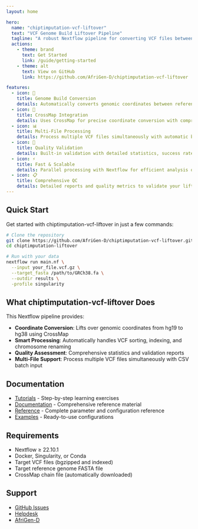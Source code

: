 ```yaml
---
layout: home

hero:
  name: "chiptimputation-vcf-liftover"
  text: "VCF Genome Build Liftover Pipeline"
  tagline: "A robust Nextflow pipeline for converting VCF files between genome builds using CrossMap"
  actions:
    - theme: brand
      text: Get Started
      link: /guide/getting-started
    - theme: alt
      text: View on GitHub
      link: https://github.com/AfriGen-D/chiptimputation-vcf-liftover

features:
  - icon: 🔄
    title: Genome Build Conversion
    details: Automatically converts genomic coordinates between reference builds (hg19 to hg38) with high accuracy.
  - icon: 🧬
    title: CrossMap Integration
    details: Uses CrossMap for precise coordinate conversion with comprehensive chain file support.
  - icon: 📊
    title: Multi-File Processing
    details: Process multiple VCF files simultaneously with automatic batch handling and CSV input support.
  - icon: 🧪
    title: Quality Validation
    details: Built-in validation with detailed statistics, success rates, and comprehensive error reporting.
  - icon: ⚡
    title: Fast & Scalable
    details: Parallel processing with Nextflow for efficient analysis of large genomic datasets.
  - icon: 📋
    title: Comprehensive QC
    details: Detailed reports and quality metrics to validate your liftover results.
---
```


## Quick Start ​

Get started with chiptimputation-vcf-liftover in just a few commands:

```bash
# Clone the repository
git clone https://github.com/AfriGen-D/chiptimputation-vcf-liftover.git
cd chiptimputation-liftover

# Run with your data
nextflow run main.nf \
  --input your_file.vcf.gz \
  --target_fasta /path/to/GRCh38.fa \
  --outdir results \
  -profile singularity
```

## What chiptimputation-vcf-liftover Does ​

This Nextflow pipeline provides:

- **Coordinate Conversion**: Lifts over genomic coordinates from hg19 to hg38 using CrossMap
- **Smart Processing**: Automatically handles VCF sorting, indexing, and chromosome renaming
- **Quality Assessment**: Comprehensive statistics and validation reports
- **Multi-File Support**: Process multiple VCF files simultaneously with CSV batch input

## Documentation ​

- [Tutorials](/tutorials/) - Step-by-step learning exercises
- [Documentation](/docs/) - Comprehensive reference material
- [Reference](/reference/) - Complete parameter and configuration reference
- [Examples](/examples/) - Ready-to-use configurations

## Requirements ​

- Nextflow ≥ 22.10.1
- Docker, Singularity, or Conda
- Target VCF files (bgzipped and indexed)
- Target reference genome FASTA file
- CrossMap chain file (automatically downloaded)

## Support ​

- [GitHub Issues](https://github.com/AfriGen-D/chiptimputation-vcf-liftover/issues)
- [Helpdesk](https://afrigen-d.org)
- [AfriGen-D](https://afrigen-d.org)